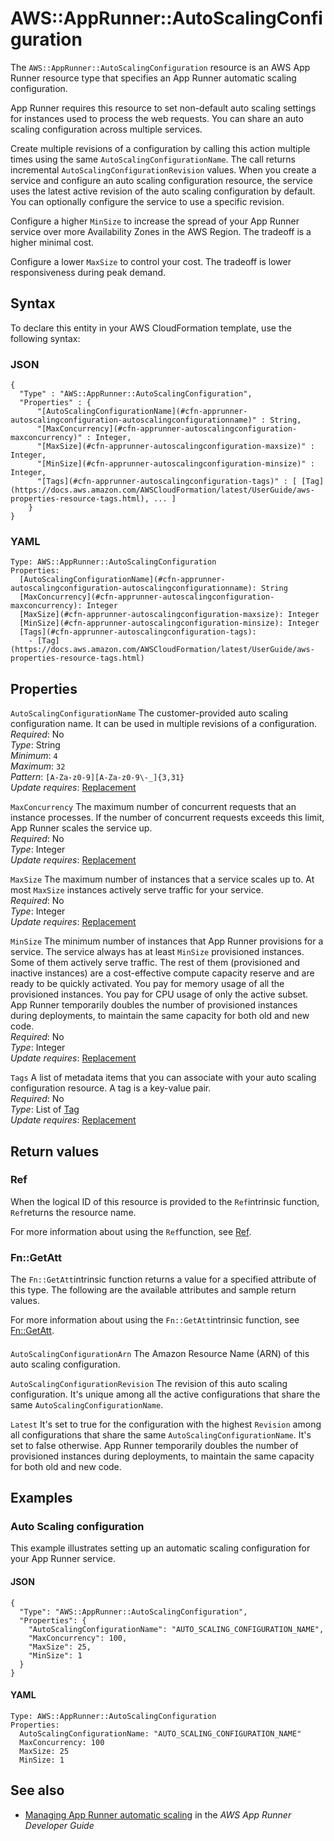 # AWS::AppRunner::AutoScalingConfiguration<a name="aws-resource-apprunner-autoscalingconfiguration"></a>

The `AWS::AppRunner::AutoScalingConfiguration` resource is an AWS App Runner resource type that specifies an App Runner automatic scaling configuration\.

App Runner requires this resource to set non\-default auto scaling settings for instances used to process the web requests\. You can share an auto scaling configuration across multiple services\.

Create multiple revisions of a configuration by calling this action multiple times using the same `AutoScalingConfigurationName`\. The call returns incremental `AutoScalingConfigurationRevision` values\. When you create a service and configure an auto scaling configuration resource, the service uses the latest active revision of the auto scaling configuration by default\. You can optionally configure the service to use a specific revision\.

Configure a higher `MinSize` to increase the spread of your App Runner service over more Availability Zones in the AWS Region\. The tradeoff is a higher minimal cost\.

Configure a lower `MaxSize` to control your cost\. The tradeoff is lower responsiveness during peak demand\.

## Syntax<a name="aws-resource-apprunner-autoscalingconfiguration-syntax"></a>

To declare this entity in your AWS CloudFormation template, use the following syntax:

### JSON<a name="aws-resource-apprunner-autoscalingconfiguration-syntax.json"></a>

```
{
  "Type" : "AWS::AppRunner::AutoScalingConfiguration",
  "Properties" : {
      "[AutoScalingConfigurationName](#cfn-apprunner-autoscalingconfiguration-autoscalingconfigurationname)" : String,
      "[MaxConcurrency](#cfn-apprunner-autoscalingconfiguration-maxconcurrency)" : Integer,
      "[MaxSize](#cfn-apprunner-autoscalingconfiguration-maxsize)" : Integer,
      "[MinSize](#cfn-apprunner-autoscalingconfiguration-minsize)" : Integer,
      "[Tags](#cfn-apprunner-autoscalingconfiguration-tags)" : [ [Tag](https://docs.aws.amazon.com/AWSCloudFormation/latest/UserGuide/aws-properties-resource-tags.html), ... ]
    }
}
```

### YAML<a name="aws-resource-apprunner-autoscalingconfiguration-syntax.yaml"></a>

```
Type: AWS::AppRunner::AutoScalingConfiguration
Properties: 
  [AutoScalingConfigurationName](#cfn-apprunner-autoscalingconfiguration-autoscalingconfigurationname): String
  [MaxConcurrency](#cfn-apprunner-autoscalingconfiguration-maxconcurrency): Integer
  [MaxSize](#cfn-apprunner-autoscalingconfiguration-maxsize): Integer
  [MinSize](#cfn-apprunner-autoscalingconfiguration-minsize): Integer
  [Tags](#cfn-apprunner-autoscalingconfiguration-tags): 
    - [Tag](https://docs.aws.amazon.com/AWSCloudFormation/latest/UserGuide/aws-properties-resource-tags.html)
```

## Properties<a name="aws-resource-apprunner-autoscalingconfiguration-properties"></a>

`AutoScalingConfigurationName`  <a name="cfn-apprunner-autoscalingconfiguration-autoscalingconfigurationname"></a>
The customer\-provided auto scaling configuration name\. It can be used in multiple revisions of a configuration\.  
*Required*: No  
*Type*: String  
*Minimum*: `4`  
*Maximum*: `32`  
*Pattern*: `[A-Za-z0-9][A-Za-z0-9\-_]{3,31}`  
*Update requires*: [Replacement](https://docs.aws.amazon.com/AWSCloudFormation/latest/UserGuide/using-cfn-updating-stacks-update-behaviors.html#update-replacement)

`MaxConcurrency`  <a name="cfn-apprunner-autoscalingconfiguration-maxconcurrency"></a>
The maximum number of concurrent requests that an instance processes\. If the number of concurrent requests exceeds this limit, App Runner scales the service up\.  
*Required*: No  
*Type*: Integer  
*Update requires*: [Replacement](https://docs.aws.amazon.com/AWSCloudFormation/latest/UserGuide/using-cfn-updating-stacks-update-behaviors.html#update-replacement)

`MaxSize`  <a name="cfn-apprunner-autoscalingconfiguration-maxsize"></a>
The maximum number of instances that a service scales up to\. At most `MaxSize` instances actively serve traffic for your service\.  
*Required*: No  
*Type*: Integer  
*Update requires*: [Replacement](https://docs.aws.amazon.com/AWSCloudFormation/latest/UserGuide/using-cfn-updating-stacks-update-behaviors.html#update-replacement)

`MinSize`  <a name="cfn-apprunner-autoscalingconfiguration-minsize"></a>
The minimum number of instances that App Runner provisions for a service\. The service always has at least `MinSize` provisioned instances\. Some of them actively serve traffic\. The rest of them \(provisioned and inactive instances\) are a cost\-effective compute capacity reserve and are ready to be quickly activated\. You pay for memory usage of all the provisioned instances\. You pay for CPU usage of only the active subset\.  
App Runner temporarily doubles the number of provisioned instances during deployments, to maintain the same capacity for both old and new code\.  
*Required*: No  
*Type*: Integer  
*Update requires*: [Replacement](https://docs.aws.amazon.com/AWSCloudFormation/latest/UserGuide/using-cfn-updating-stacks-update-behaviors.html#update-replacement)

`Tags`  <a name="cfn-apprunner-autoscalingconfiguration-tags"></a>
A list of metadata items that you can associate with your auto scaling configuration resource\. A tag is a key\-value pair\.  
*Required*: No  
*Type*: List of [Tag](https://docs.aws.amazon.com/AWSCloudFormation/latest/UserGuide/aws-properties-resource-tags.html)  
*Update requires*: [Replacement](https://docs.aws.amazon.com/AWSCloudFormation/latest/UserGuide/using-cfn-updating-stacks-update-behaviors.html#update-replacement)

## Return values<a name="aws-resource-apprunner-autoscalingconfiguration-return-values"></a>

### Ref<a name="aws-resource-apprunner-autoscalingconfiguration-return-values-ref"></a>

When the logical ID of this resource is provided to the `Ref`intrinsic function, `Ref`returns the resource name\.

For more information about using the `Ref`function, see [Ref](https://docs.aws.amazon.com/AWSCloudFormation/latest/UserGuide/intrinsic-function-reference-ref.html)\.

### Fn::GetAtt<a name="aws-resource-apprunner-autoscalingconfiguration-return-values-fn--getatt"></a>

The `Fn::GetAtt`intrinsic function returns a value for a specified attribute of this type\. The following are the available attributes and sample return values\.

For more information about using the `Fn::GetAtt`intrinsic function, see [Fn::GetAtt](https://docs.aws.amazon.com/AWSCloudFormation/latest/UserGuide/intrinsic-function-reference-getatt.html)\.

#### <a name="aws-resource-apprunner-autoscalingconfiguration-return-values-fn--getatt-fn--getatt"></a>

`AutoScalingConfigurationArn`  <a name="AutoScalingConfigurationArn-fn::getatt"></a>
 The Amazon Resource Name \(ARN\) of this auto scaling configuration\. 

`AutoScalingConfigurationRevision`  <a name="AutoScalingConfigurationRevision-fn::getatt"></a>
 The revision of this auto scaling configuration\. It's unique among all the active configurations that share the same `AutoScalingConfigurationName`\. 

`Latest`  <a name="Latest-fn::getatt"></a>
 It's set to true for the configuration with the highest `Revision` among all configurations that share the same `AutoScalingConfigurationName`\. It's set to false otherwise\. App Runner temporarily doubles the number of provisioned instances during deployments, to maintain the same capacity for both old and new code\. 

## Examples<a name="aws-resource-apprunner-autoscalingconfiguration--examples"></a>

### Auto Scaling configuration<a name="aws-resource-apprunner-autoscalingconfiguration--examples--Auto_Scaling_configuration"></a>

This example illustrates setting up an automatic scaling configuration for your App Runner service\.

#### JSON<a name="aws-resource-apprunner-autoscalingconfiguration--examples--Auto_Scaling_configuration--json"></a>

```
{
  "Type": "AWS::AppRunner::AutoScalingConfiguration",
  "Properties": {
    "AutoScalingConfigurationName": "AUTO_SCALING_CONFIGURATION_NAME",
    "MaxConcurrency": 100,
    "MaxSize": 25,
    "MinSize": 1
  }
}
```

#### YAML<a name="aws-resource-apprunner-autoscalingconfiguration--examples--Auto_Scaling_configuration--yaml"></a>

```
Type: AWS::AppRunner::AutoScalingConfiguration
Properties:
  AutoScalingConfigurationName: "AUTO_SCALING_CONFIGURATION_NAME"
  MaxConcurrency: 100
  MaxSize: 25
  MinSize: 1
```

## See also<a name="aws-resource-apprunner-autoscalingconfiguration--seealso"></a>
+ [Managing App Runner automatic scaling](https://docs.aws.amazon.com/apprunner/latest/dg/manage-autoscaling.html) in the *AWS App Runner Developer Guide*